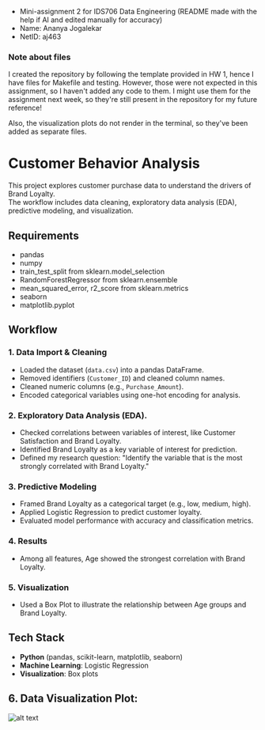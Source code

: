 - Mini-assignment 2 for IDS706 Data Engineering (README made with the help if AI and edited manually for accuracy)
- Name: Ananya Jogalekar
- NetID: aj463

### Note about files

I created the repository by following the template provided in HW 1, hence I have files for Makefile and testing. However, those were not expected in this assignment, so I haven't added any code to them. I might use them for the assignment next week, so they're still present in the repository for my future reference!

Also, the visualization plots do not render in the terminal, so they've been added as separate files.

# Customer Behavior Analysis

This project explores customer purchase data to understand the drivers of Brand Loyalty.  
The workflow includes data cleaning, exploratory data analysis (EDA), predictive modeling, and visualization.

## Requirements
- pandas
- numpy
- train_test_split from sklearn.model_selection
- RandomForestRegressor from sklearn.ensemble
- mean_squared_error, r2_score from sklearn.metrics
- seaborn
- matplotlib.pyplot 

## Workflow

### 1. Data Import & Cleaning
- Loaded the dataset (`data.csv`) into a pandas DataFrame.
- Removed identifiers (`Customer_ID`) and cleaned column names.
- Cleaned numeric columns (e.g., `Purchase_Amount`).
- Encoded categorical variables using one-hot encoding for analysis.

### 2. Exploratory Data Analysis (EDA).
- Checked correlations between variables of interest, like Customer Satisfaction and Brand Loyalty.
- Identified Brand Loyalty as a key variable of interest for prediction.
- Defined my research question: "Identify the variable that is the most strongly correlated with Brand Loyalty."

### 3. Predictive Modeling
- Framed Brand Loyalty as a categorical target (e.g., low, medium, high).
- Applied Logistic Regression to predict customer loyalty.
- Evaluated model performance with accuracy and classification metrics.

### 4. Results
- Among all features, Age showed the strongest correlation with Brand Loyalty.

### 5. Visualization
- Used a Box Plot to illustrate the relationship between Age groups and Brand Loyalty.

## Tech Stack
- **Python** (pandas, scikit-learn, matplotlib, seaborn)
- **Machine Learning**: Logistic Regression
- **Visualization**: Box plots

## 6. Data Visualization Plot:
![alt text](image.png)